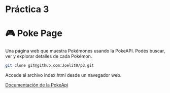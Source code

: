 # Práctica 3

# 🎮 Poke Page

Una página web que muestra Pokémones usando la PokeAPI. Podés buscar, ver y explorar detalles de cada Pokémon.

   ```bash
   git clone git@github.com:Joelit0/p3.git
```

Accede al archivo index.html desde un navegador web.

[Documentación de la PokeApi]("https://pokeapi.co/docs/v2")
